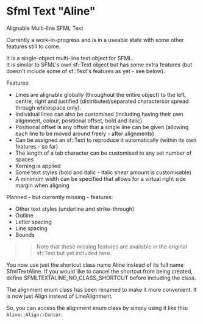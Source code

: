 # Sfml Text "Aline"
 Alignable Multi-line SFML Text

Currently a work-in-progress and is in a useable state with some other features still to come.

It is a single-object multi-line text object for SFML.  
It is similar to SFML's own sf::Text object but has some extra features (but doesn't include some of sf::Text's features as yet - see below).

Features:
- Lines are alignable globally (throughout the entire object) to the left, centre, right and justified (distributed/separated charactersor spread through whitespace only).
- Individual lines can also be customised (including having their own alignment, colour, positional offset, bold and italic)
- Positional offset is any offset that a single line can be given (allowing each line to be moved around freely - after alignments)
- Can be assigned an sf::Text to reproduce it automatically (within its own features - so far)
- The length of a tab character can be customised to any set number of spaces
- Kerning is applied
- Some text styles (bold and italic - italic shear amount is customisable)
- A minimum width can be specified that allows for a virtual right side margin when aligning

Planned - but currently missing - features:
- Other text styles (underline and strike-through)
- Outline
- Letter spacing
- Line spacing
- Bounds
>> Note that these missing features are available in the original sf::Text but yet included here.

You now use just the shortcut class name Aline instead of its full name SfmlTextAline. If you would like to cancel the shortcut from being created, define SFMLTEXTALINE_NO_CLASS_SHORTCUT before including the class.

The alignment enum class has been renamed to make it more convenient. It is now just Align instead of LineAlignment.

So, you can access the alignment enum class by simply using it like this: `Aline::Align::Center`.
